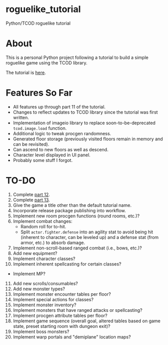 # roguelike_tutorial
Python/TCOD roguelike tutorial

# About
This is a personal Python project following a tutorial to build a simple roguelike game using the TCOD library.

The tutorial is [here](https://rogueliketutorials.com/tutorials/tcod/v2/).

# Features So Far

- All features up through part 11 of the tutorial.
- Changes to reflect updates to TCOD library since the tutorial was first written.
- Implementation of imageio library to replace soon-to-be-deprecated `tcod.image.load` function.
- Additional logic to tweak procgen randomness.
- Generated floor storage (previously visited floors remain in memory and can be revisited).
- Can ascend to new floors as well as descend.
- Character level displayed in UI panel.
- Probably some stuff I forgot.

# TO-DO

1. Complete [part 12](https://rogueliketutorials.com/tutorials/tcod/v2/part-12).
2. Complete [part 13](https://rogueliketutorials.com/tutorials/tcod/v2/part-13).
3. Give the game a title other than the default tutorial name.
4. Incorporate release package publishing into workflow.
5. Implement new room procgen functions (round rooms, etc.)?
6. Implement combat changes:
   - Random roll for to-hit.
   - Split `actor.fighter.defense` into an agility stat to avoid being hit (inherent to character, can be leveled up) and a defense stat (from armor, etc.) to absorb damage.
7. Implement non-scroll-based ranged combat (i.e., bows, etc.)?
8. Add new equipment?
9. Implement character classes?
10. Implement inherent spellcasting for certain classes?
   - Implement MP? 
11. Add new scrolls/consumables?
12. Add new monster types?
13. Implement monster encounter tables per floor?
14. Implement special actions for classes?
15. Implement monster inventory?
16. Implement monsters that have ranged attacks or spellcasting?
17. Implement procgen attribute tables per floor?
18. Implement game sequence (overall goal, altered tables based on game state, preset starting room with dungeon exit)?
19. Implement boss monsters?
20. Implement warp portals and "demiplane" location maps?
